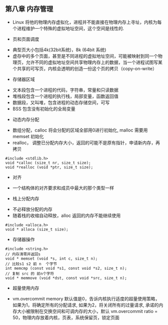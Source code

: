## 第八章 内存管理

- Linux 将他的物理内存虚拟化，进程并不能直接在物理内存上寻址，内核为每个进程维护一个特殊的虚拟地址空间，这个空间是线性的.

- 页和页面调度 
 + 典型页大小包括4k(32bit系统)，8k (64bit 系统)
 + 虚存中的多个页面，甚至是不同进程的虚拟地址空间，可能被映射到同一个物理页，允许不同的虚拟地址空间共享物理内存上的数据，当一个进程试图写某个共享的可写页，内核会透明的创造一份这个页的拷贝（copy-on-write）

- 存储器区域
 + 文本段包含一个进程的代码，字符串，常量和只读数据
 + 堆栈段包含一个进程的执行栈，局部变量，函数返回值
 + 数据段，又叫堆，包含进程的动态存储空间，可写
 + BSS 包含没有初始化的全局变量

- 动态内存分配
 + 数组分配，calloc 将会分配的区域全部用0进行初始化, malloc 需要用memset 初始化
 + realloc， 调整已分配内存大小，返回的可能不是原有指针，申请新内存，再拷贝

```
#include <stdlib.h>
void *calloc (size_t nr, size_t size);
void *realloc (void *ptr, size_t size);
```

- 对齐
 + 一个结构体的对齐要求和成员中最大的那个类型一样

- 栈上分配内存 
 + 不必释放分配的内存
 + 随着栈的收缩自动释放，alloc 返回的内存不能继续使用

```
#include <alloca.h>
void * alloca (size_t size);
```

- 存储器操作

```
#include <string.h>
// 内存清零并返回s
void * memset (void *s, int c, size_t n);
// 比较s1 s2 前 n  个字节
int memcmp (const void *s1, const void *s2, size_t n);
// 复制 src 的 前n个字符
void * memmove (void *dst, const void *src, size_t n);
```

- 超量使用内存
 + vm.overcommit memory 默认值是0，告诉内核执行适度的超量使用策略， 如果为1，将确定所有的分配请求, 如果为2，将关闭所有的过量请求, 承诺的内存大小被限制在交换空间和可调内存的大小，默认 vm.overcommit ratio = 50，物理内存放着内核，页表，系统保留页，锁定页面

